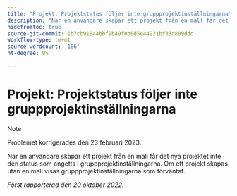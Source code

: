 ```yaml
---
title: "Projekt: Projektstatus följer inte gruppprojektinställningarna"
description: "När en användare skapar ett projekt från en mall får det nya projektet inte den status som angetts i gruppprojektinställningarna. Om ett projekt skapas utan en mall visas gruppprojektinställningarna som förväntat."
hidefromtoc: true
source-git-commit: 1b7cb91844bbf9b49f0b0d5e44921bf33d809ddd
workflow-type: tm+mt
source-wordcount: '106'
ht-degree: 0%

---
```



# Projekt: Projektstatus följer inte gruppprojektinställningarna

>[!NOTE]
>
>Problemet korrigerades den 23 februari 2023.

När en användare skapar ett projekt från en mall får det nya projektet inte den status som angetts i gruppprojektinställningarna. Om ett projekt skapas utan en mall visas gruppprojektinställningarna som förväntat.

_Först rapporterad den 20 oktober 2022._

